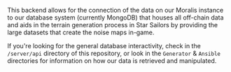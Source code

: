 This backend allows for the connection of the data on our Moralis instance to our database system (currently MongoDB) that houses all off-chain data and aids in the terrain generation process in Star Sailors by providing the large datasets that create the noise maps in-game.

If you're looking for the general database interactivity, check in the `/server/api` directory of this repository, or look in the `Generator` & `Ansible` directories for information on how our data is retrieved and manipulated.